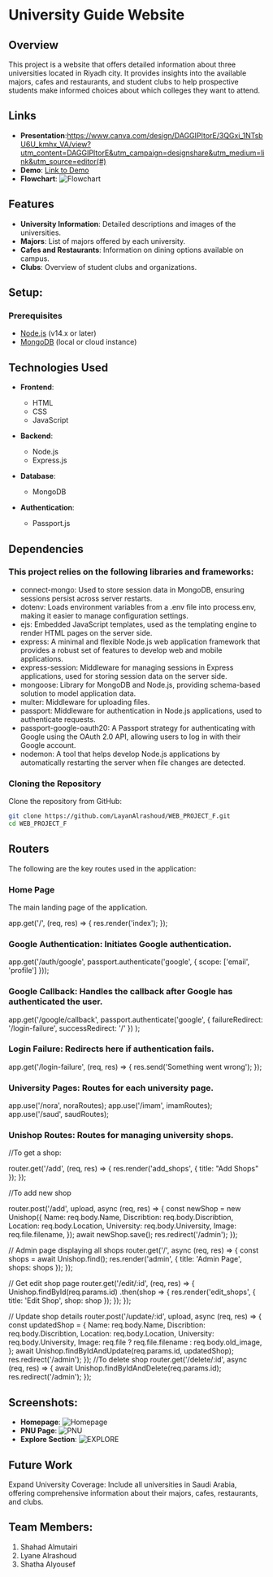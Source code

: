 # University Guide Website

## Overview

This project is a website that offers detailed information about three universities located in Riyadh city. It provides insights into the available majors, cafes and restaurants, and student clubs to help prospective students make informed choices about which colleges they want to attend.

## Links
- **Presentation**:https://www.canva.com/design/DAGGIPItorE/3QGxi_1NTsbU6U_kmhx_VA/view?utm_content=DAGGIPItorE&utm_campaign=designshare&utm_medium=link&utm_source=editor(#)
- **Demo**: [Link to Demo](#)
- **Flowchart**: ![Flowchart](public/assets/web.drawio.png)

## Features

- **University Information**: Detailed descriptions and images of the universities.
- **Majors**: List of majors offered by each university.
- **Cafes and Restaurants**: Information on dining options available on campus.
- **Clubs**: Overview of student clubs and organizations.
  
## Setup:
### Prerequisites

- [Node.js](https://nodejs.org/) (v14.x or later)
- [MongoDB](https://www.mongodb.com/) (local or cloud instance)

## Technologies Used

- **Frontend**:
  - HTML
  - CSS
  - JavaScript

- **Backend**:
  - Node.js
  - Express.js

- **Database**:
  - MongoDB

- **Authentication**:
  - Passport.js
    
## Dependencies

### This project relies on the following libraries and frameworks:

- connect-mongo: Used to store session data in MongoDB, ensuring sessions persist across server restarts.
- dotenv: Loads environment variables from a .env file into process.env, making it easier to manage configuration settings.
- ejs: Embedded JavaScript templates, used as the templating engine to render HTML pages on the server side.
- express: A minimal and flexible Node.js web application framework that provides a robust set of features to develop web and mobile applications.
- express-session: Middleware for managing sessions in Express applications, used for storing session data on the server side.
- mongoose: Library for MongoDB and Node.js, providing schema-based solution to model application data.
- multer: Middleware for uploading files.
- passport: Middleware for authentication in Node.js applications, used to authenticate requests.
- passport-google-oauth20: A Passport strategy for authenticating with Google using the OAuth 2.0 API, allowing users to log in with their Google account.
- nodemon: A tool that helps develop Node.js applications by automatically restarting the server when file changes are detected.
  
### Cloning the Repository

Clone the repository from GitHub:

```bash
git clone https://github.com/LayanAlrashoud/WEB_PROJECT_F.git
cd WEB_PROJECT_F
```

## Routers
The following are the key routes used in the application:

### Home Page
The main landing page of the application.

app.get('/', (req, res) => {
    res.render('index');
});

### Google Authentication: Initiates Google authentication.
app.get('/auth/google', passport.authenticate('google', { scope: ['email', 'profile'] }));

### Google Callback: Handles the callback after Google has authenticated the user.
app.get('/google/callback', 
  passport.authenticate('google', { 
      failureRedirect: '/login-failure',
      successRedirect: '/'
  })
);

### Login Failure: Redirects here if authentication fails.
app.get('/login-failure', (req, res) => {
    res.send('Something went wrong');
});

### University Pages: Routes for each university page.
app.use('/nora', noraRoutes); 
app.use('/imam', imamRoutes);
app.use('/saud', saudRoutes);

### Unishop Routes: Routes for managing university shops.

//To get a shop:

router.get('/add', (req, res) => {
    res.render('add_shops', { title: "Add Shops" });
});

//To add new shop

router.post('/add', upload, async (req, res) => {
    const newShop = new Unishop({
        Name: req.body.Name,
        Discribtion: req.body.Discribtion,
        Location: req.body.Location,
        University: req.body.University,
        Image: req.file.filename,
    });
    await newShop.save();
    res.redirect('/admin');
});

// Admin page displaying all shops
router.get('/', async (req, res) => {
    const shops = await Unishop.find();
    res.render('admin', { title: 'Admin Page', shops: shops });
});

// Get edit shop page
router.get('/edit/:id', (req, res) => {
    Unishop.findById(req.params.id)
      .then(shop => {
          res.render('edit_shops', { title: 'Edit Shop', shop: shop });
      });
});

// Update shop details
router.post('/update/:id', upload, async (req, res) => {
    const updatedShop = {
        Name: req.body.Name,
        Discribtion: req.body.Discribtion,
        Location: req.body.Location,
        University: req.body.University,
        Image: req.file ? req.file.filename : req.body.old_image,
    };
    await Unishop.findByIdAndUpdate(req.params.id, updatedShop);
    res.redirect('/admin');
});
//To delete shop
router.get('/delete/:id', async (req, res) => {
    await Unishop.findByIdAndDelete(req.params.id);
    res.redirect('/admin');
});

## Screenshots:
- **Homepage**: ![Homepage](public/assets/)
- **PNU Page**: ![PNU](public/assets/PNUScreenshot.png)
- **Explore Section**: ![EXPLORE](public/assets/exploreScreenshot.png)

## Future Work
Expand University Coverage: Include all universities in Saudi Arabia, offering comprehensive information about their majors, cafes, restaurants, and clubs.


## Team Members:
1.	Shahad Almutairi
2.	Lyane Alrashoud
3.	Shatha Alyousef

